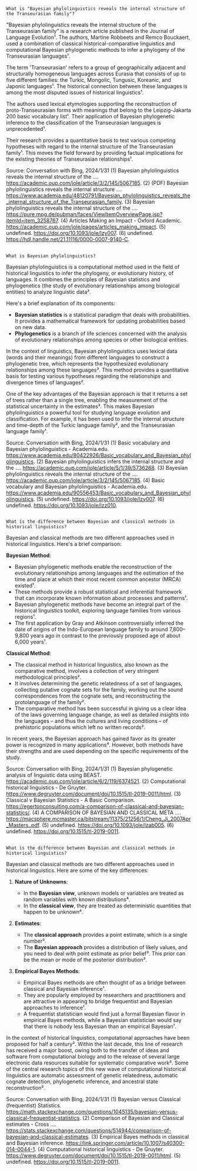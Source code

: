 ##

    What is "Bayesian phylolinguistics reveals the internal structure of the Transeurasian family"?

"Bayesian phylolinguistics reveals the internal structure of the Transeurasian family" is a research article published in the Journal of Language Evolution¹. The authors, Martine Robbeets and Remco Bouckaert, used a combination of classical historical-comparative linguistics and computational Bayesian phylogenetic methods to infer a phylogeny of the Transeurasian languages¹.

The term 'Transeurasian' refers to a group of geographically adjacent and structurally homogeneous languages across Eurasia that consists of up to five different families: the Turkic, Mongolic, Tungusic, Koreanic, and Japonic languages¹. The historical connection between these languages is among the most disputed issues of historical linguistics¹.

The authors used lexical etymologies supporting the reconstruction of proto-Transeurasian forms with meanings that belong to the Leipzig-Jakarta 200 basic vocabulary list¹. Their application of Bayesian phylogenetic inference to the classification of the Transeurasian languages is unprecedented¹.

Their research provides a quantitative basis to test various competing hypotheses with regard to the internal structure of the Transeurasian family¹. This moves the field forward by providing factual implications for the existing theories of Transeurasian relationships¹.

Source: Conversation with Bing, 2024/1/31
(1) Bayesian phylolinguistics reveals the internal structure of the .... https://academic.oup.com/jole/article/3/2/145/5067185.
(2) (PDF) Bayesian phylolinguistics reveals the internal structure .... https://www.academia.edu/48120791/Bayesian_phylolinguistics_reveals_the_internal_structure_of_the_Transeurasian_family.
(3) Bayesian phylolinguistics reveals the internal structure of the .... https://pure.mpg.de/pubman/faces/ViewItemOverviewPage.jsp?itemId=item_3258767.
(4) Articles Making an Impact - Oxford Academic. https://academic.oup.com/jole/pages/articles_making_impact.
(5) undefined. https://doi.org/10.1093/jole/lzy007.
(6) undefined. https://hdl.handle.net/21.11116/0000-0007-9140-C.

##

    What is Bayesian phylolinguistics?

Bayesian phylolinguistics is a computational method used in the field of historical linguistics to infer the phylogeny, or evolutionary history, of languages. It combines the principles of Bayesian statistics and phylogenetics (the study of evolutionary relationships among biological entities) to analyze linguistic data³.

Here's a brief explanation of its components:
- **Bayesian statistics** is a statistical paradigm that deals with probabilities. It provides a mathematical framework for updating probabilities based on new data.
- **Phylogenetics** is a branch of life sciences concerned with the analysis of evolutionary relationships among species or other biological entities.

In the context of linguistics, Bayesian phylolinguistics uses lexical data (words and their meanings) from different languages to construct a phylogenetic tree, which represents the hypothesized evolutionary relationships among these languages³. This method provides a quantitative basis for testing various hypotheses regarding the relationships and divergence times of languages².

One of the key advantages of the Bayesian approach is that it returns a set of trees rather than a single tree, enabling the measurement of the statistical uncertainty in the estimates³. This makes Bayesian phylolinguistics a powerful tool for studying language evolution and classification. For example, it has been used to infer the internal structure and time-depth of the Turkic language family², and the Transeurasian language family¹.

Source: Conversation with Bing, 2024/1/31
(1) Basic vocabulary and Bayesian phylolinguistics - Academia.edu. https://www.academia.edu/80422926/Basic_vocabulary_and_Bayesian_phylolinguistics.
(2) Bayesian phylolinguistics infers the internal structure and the .... https://academic.oup.com/jole/article/5/1/39/5736268.
(3) Bayesian phylolinguistics reveals the internal structure of the .... https://academic.oup.com/jole/article/3/2/145/5067185.
(4) Basic vocabulary and Bayesian phylolinguistics - Academia.edu. https://www.academia.edu/90556453/Basic_vocabulary_and_Bayesian_phylolinguistics.
(5) undefined. https://doi.org/10.1093/jole/lzy007.
(6) undefined. https://doi.org/10.1093/jole/lzz010.

##

    What is the difference between Bayesian and classical methods in historical linguistics?

Bayesian and classical methods are two different approaches used in historical linguistics. Here's a brief comparison:

**Bayesian Method**:
- Bayesian phylogenetic methods enable the reconstruction of the evolutionary relationships among languages and the estimation of the time and place at which their most recent common ancestor (MRCA) existed¹.
- These methods provide a robust statistical and inferential framework that can incorporate known information about processes and patterns¹.
- Bayesian phylogenetic methods have become an integral part of the historical linguistics toolkit, exploring language families from various regions¹.
- The first application by Gray and Atkinson controversially inferred the date of origins of the Indo-European language family to around 7,800–9,800 years ago in contrast to the previously proposed age of about 6,000 years¹.

**Classical Method**:
- The classical method in historical linguistics, also known as the comparative method, involves a collection of very stringent methodological principles².
- It involves determining the genetic relatedness of a set of languages, collecting putative cognate sets for the family, working out the sound correspondences from the cognate sets, and reconstructing the protolanguage of the family².
- The comparative method has been successful in giving us a clear idea of the laws governing language change, as well as detailed insights into the languages – and thus the cultures and living conditions – of prehistoric populations which left no written records².

In recent years, the Bayesian approach has gained favor as its greater power is recognized in many applications⁴. However, both methods have their strengths and are used depending on the specific requirements of the study.

Source: Conversation with Bing, 2024/1/31
(1) Bayesian phylogenetic analysis of linguistic data using BEAST. https://academic.oup.com/jole/article/6/2/119/6374521.
(2) Computational historical linguistics - De Gruyter. https://www.degruyter.com/document/doi/10.1515/tl-2019-0011/html.
(3) Classical v Bayesian Statistics - A Basic Comparison. https://egertonconsulting.com/a-comparison-of-classical-and-bayesian-statistics/.
(4) A COMPARISON OF BAYESIAN AND CLASSICAL META .... https://macsphere.mcmaster.ca/bitstream/11375/21256/1/Cheng_Ji_2007Apr_Masters..pdf.
(5) undefined. https://doi.org/10.1093/jole/lzab005.
(6) undefined. https://doi.org/10.1515/tl-2019-0011.

##

    What is the difference between Bayesian and classical methods in historical linguistics?

Bayesian and classical methods are two different approaches used in historical linguistics. Here are some of the key differences:

1. **Nature of Unknowns**:
    - In the **Bayesian view**, unknown models or variables are treated as random variables with known distributions⁴.
    - In the **classical view**, they are treated as deterministic quantities that happen to be unknown⁴.

2. **Estimates**:
    - The **classical approach** provides a point estimate, which is a single number³.
    - The **Bayesian approach** provides a distribution of likely values, and you need to deal with point estimate as prior belief³. This prior can be the mean or mode of the posterior distribution³.

3. **Empirical Bayes Methods**:
    - Empirical Bayes methods are often thought of as a bridge between classical and Bayesian inference¹.
    - They are popularly employed by researchers and practitioners and are attractive in appearing to bridge frequentist and Bayesian approaches to inference¹.
    - A frequentist statistician would find just a formal Bayesian flavor in empirical Bayes methods, while a Bayesian statistician would say that there is nobody less Bayesian than an empirical Bayesian¹.

In the context of historical linguistics, computational approaches have been proposed for half a century². Within the last decade, this line of research has received a major boost, owing both to the transfer of ideas and software from computational biology and to the release of several large electronic data resources suitable for systematic comparative work². Some of the central research topics of this new wave of computational historical linguistics are automatic assessment of genetic relatedness, automatic cognate detection, phylogenetic inference, and ancestral state reconstruction².

Source: Conversation with Bing, 2024/1/31
(1) Bayesian versus Classical (frequentist) Statistics. https://math.stackexchange.com/questions/1045135/bayesian-versus-classical-frequentist-statistics.
(2) Comparison of Bayesian and Classical estimates - Cross .... https://stats.stackexchange.com/questions/514944/comparison-of-bayesian-and-classical-estimates.
(3) Empirical Bayes methods in classical and Bayesian inference. https://link.springer.com/article/10.1007/s40300-014-0044-1.
(4) Computational historical linguistics - De Gruyter. https://www.degruyter.com/document/doi/10.1515/tl-2019-0011/html.
(5) undefined. https://doi.org/10.1515/tl-2019-0011.

